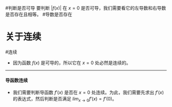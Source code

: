 #判断是否可导
要判断 $|f(x)|$ 在 $x=0$ 是否可导，我们需要看它的左导数和右导数是否存在且相等。
#导数是否存在
# 关于连续
#连续 
- 因为函数 $f(x)$ 是可导的，所以它在 $x=0$ 处必然是连续的。
---
#### 导函数连续
- 我们需要判断导函数 $f'(x)$ 是否在 $x=0$ 处连续。为此，我们需要先求出 $f'(x)$ 的表达式，然后判断是否满足 $lim_{x \to 0} f'(x) = f'(0)$。
